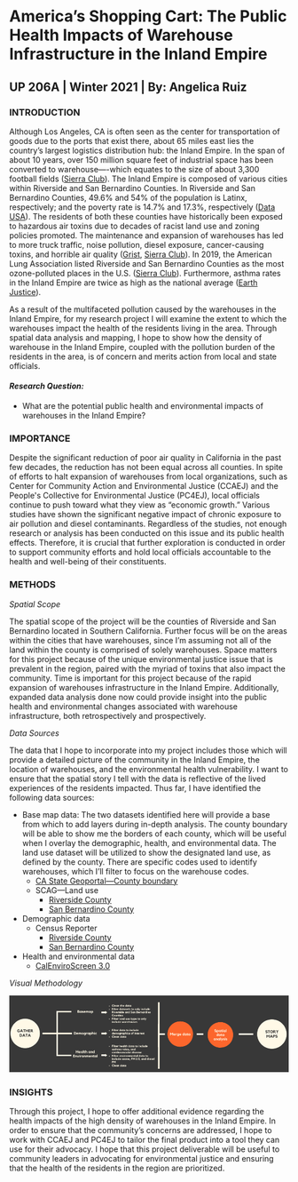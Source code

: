 # America’s Shopping Cart: The Public Health Impacts of Warehouse Infrastructure in the Inland Empire
## UP 206A | Winter 2021 | By: Angelica Ruiz

### **INTRODUCTION** 
Although Los Angeles, CA is often seen as the center for transportation of goods due to the ports that exist there, about 65 miles east lies the country’s largest logistics distribution hub: the Inland Empire. In the span of about 10 years, over 150 million square feet of industrial space has been converted to warehouse—-which equates to the size of about 3,300 football fields ([Sierra Club](https://www.sierraclub.org/sierra/are-warehouses-inland-empire-blessing-or-curse)). The Inland Empire is composed of various cities within Riverside and San Bernardino Counties. In Riverside and San Bernardino Counties, 49.6% and 54% of the population is Latinx, respectively; and the poverty rate is 14.7% and 17.3%, respectively ([Data USA](https://datausa.io/profile/geo/riverside-county-ca#health)). The residents of both these counties have historically been exposed to hazardous air toxins due to decades of racist land use and zoning policies promoted. The maintenance and expansion of warehouses has led to more truck traffic, noise pollution, diesel exposure, cancer-causing toxins, and horrible air quality ([Grist](https://grist.org/justice/in-the-shadow-of-amazon-resistance-takes-root-in-san-bernardino/), [Sierra Club](https://www.sierraclub.org/sierra/are-warehouses-inland-empire-blessing-or-curse)). In 2019, the American Lung Association listed Riverside and San Bernardino Counties as the most ozone-polluted places in the U.S. ([Sierra Club](https://www.sierraclub.org/sierra/are-warehouses-inland-empire-blessing-or-curse)). Furthermore, asthma rates in the Inland Empire are twice as high as the national average ([Earth Justice](https://earthjustice.org/blog/2020-april/amazon-inland-empire-workers-covid-19)). 

As a result of the multifaceted pollution caused by the warehouses in the Inland Empire, for my research project I will examine the extent to which the warehouses impact the health of the residents living in the area. Through spatial data analysis and mapping, I hope to show how the density of warehouse in the Inland Empire, coupled with the pollution burden of the residents in the area, is of concern and merits action from local and state officials. 

#### _**Research Question:**_
- What are the potential public health and environmental impacts of warehouses in the Inland Empire? 

### **IMPORTANCE**
Despite the significant reduction of poor air quality in California in the past few decades, the reduction has not been equal across all counties. In spite of efforts to halt expansion of warehouses from local organizations, such as Center for Community Action and Environmental Justice (CCAEJ) and the People's Collective for Environmental Justice (PC4EJ), local officials continue to push toward what they view as “economic growth.” Various studies have shown the significant negative impact of chronic exposure to air pollution and diesel contaminants. Regardless of the studies, not enough research or analysis has been conducted on this issue and its public health effects. Therefore, it is crucial that further exploration is conducted in order to support community efforts and hold local officials accountable to the health and well-being of their constituents. 

### **METHODS**
*Spatial Scope*

The spatial scope of the project will be the counties of Riverside and San Bernardino located in Southern California. Further focus will be on the areas within the cities that have warehouses, since I’m assuming not all of the land within the county is comprised of solely warehouses. Space matters for this project because of the unique environmental justice issue that is prevalent in the region, paired with the myriad of toxins that also impact the community. Time is important for this project because of the rapid expansion of warehouses infrastructure in the Inland Empire. Additionally, expanded data analysis done now could provide insight into the public health and environmental changes associated with warehouse infrastructure, both retrospectively and prospectively. 

*Data Sources*

The data that I hope to incorporate into my project includes those which will provide a detailed picture of the community in the Inland Empire, the location of warehouses, and the environmental health vulnerability. I want to ensure that the spatial story I tell with the data is reflective of the lived experiences of the residents impacted. Thus far, I have identified the following data sources:

- Base map data: The two datasets identified here will provide a base from which to add layers during in-depth analysis. The county boundary will be able to show me the borders of each county, which will be useful when I overlay the demographic, health, and environmental data. The land use dataset will be utilized to show the designated land use, as defined by the county. There are specific codes used to identify warehouses, which I’ll filter to focus on the warehouse codes. 
  - [CA State Geoportal—County boundary](https://gis.data.ca.gov/datasets/8713ced9b78a4abb97dc130a691a8695_0)
  - SCAG—Land use
    - [Riverside County](https://gisdata-scag.opendata.arcgis.com/datasets/landuse-combined-riverside)
    - [San Bernardino County](https://gisdata-scag.opendata.arcgis.com/datasets/landuse-combined-san-bernardino-)
- Demographic data
  - Census Reporter
    - [Riverside County](https://censusreporter.org/profiles/05000US06065-riverside-county-ca/)
    - [San Bernardino County](https://censusreporter.org/profiles/05000US06071-san-bernardino-county-ca/)
- Health and environmental data
  - [CalEnviroScreen 3.0](https://oehha.ca.gov/calenviroscreen/maps-data/download-data)

*Visual Methodology*

![Methodology Image](https://github.com/ruizangelica/up206a-angelica/blob/main/Group%20Project/Group%20Assignment%20%231:%20Project%20Proposal/Methods%20Flowchart_ARuiz.png)


### **INSIGHTS**
Through this project, I hope to offer additional evidence regarding the health impacts of the high density of warehouses in the Inland Empire. In order to ensure that the community’s concerns are addressed, I hope to work with CCAEJ and PC4EJ to tailor the final product into a tool they can use for their advocacy. I hope that this project deliverable will be useful to community leaders in advocating for environmental justice and ensuring that the health of the residents in the region are prioritized. 




